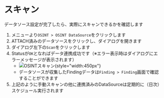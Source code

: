 # スキャン

データソース設定が完了したら、実際にスキャンできるかを確認します

1. メニューより`OSINT > OSINT DataSource`をクリックします
2. ATTACH済みのデータソースをクリックし、ダイアログを開きます
3. ダイアログ左下の`Scan`をクリックします
4. Statusが`OK`となればデータ連携成功です（※エラー表示時はダイアログにエラーメッセージが表示されます）
    - ![OSINTスキャン](/img/osint/osint_scan.png){style="width:450px"}
    - データソースが収集したFindingデータは`Finding > Finding`画面で確認することができます
5. 上記のように手動スキャンの他に連携済みのDataSourceは定期的に（日次）スケジュール実行されます

